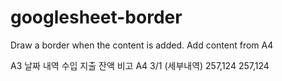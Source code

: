 # googlesheet-border
Draw a border when the content is added.
Add content from A4

A3  날짜	내역	     수입	    지출	잔액	  비고
A4  3/1	  (세부내역)  257,124	      257,124	

